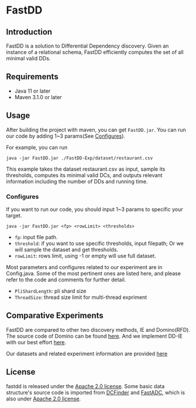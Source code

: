 # FastDD

## Introduction

FastDD is a solution to Differential Dependency discovery. Given an instance of a relational schema, FastDD efficiently computes the set of all minimal valid DDs.

## Requirements

* Java 11 or later
* Maven 3.1.0 or later

## Usage

After building the project with maven, you can get `FastDD.jar`. You can run our code by adding 1~3 params(See [Configures](https://github.com/TristonK/FastDD#configures)). 

For example, you can run
```shell
java -jar FastDD.jar ./FastDD-Exp/dataset/restaurant.csv
```
This example takes the dataset restaurant.csv as input, sample its thresholds, computes its minimal valid DCs, and outputs relevant information including the number of DDs and running time.

### Configures

If you want to run our code, you should input 1~3 params to specific your target.
```shell
java -jar FastDD.jar <fp> <rowLimit> <thresholds>
```

- `fp`: input file path.
- `threshold`: if you want to use specific thresholds, input filepath; Or we will sample the dataset and get thresholds.
- `rowLimit`: rows limit, using -1 or empty will use full dataset.

Most parameters and configures related to our experiment are in Config.java. Some of the most pertinent ones are listed here, and please refer to the code and comments for further detail.

- `PliShardLength`: pli shard size
- `ThreadSize`: thread size limit for multi-thread expriment

## Comparative Experiments

FastDD are compared to other two discovery methods, IE and Domino(RFD). The source code of Domino can be found [here](https://dast-unisa.github.io/Domino-SW/). And we implement DD-IE with our best effort [here](https://github.com/TristonK/FastDD-Exp/blob/main/Exp-1/IE.zip).

Our datasets and related experiment information are provided [here](https://github.com/TristonK/FastDD-Exp)

## License

fastdd is released under the [Apache 2.0 license](https://github.com/RangerShaw/FastADC/blob/master/LICENSE).
Some basic data structure's source code is imported from [DCFinder](https://github.com/HPI-Information-Systems/metanome-algorithms/tree/master/dcfinder) and [FastADC](https://github.com/RangerShaw/FastADC),
which is also under [Apache 2.0 license](https://github.com/HPI-Information-Systems/metanome-algorithms/blob/master/LICENSE).
